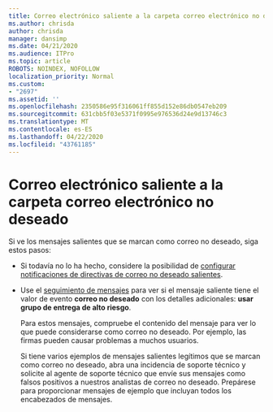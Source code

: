 ```yaml
---
title: Correo electrónico saliente a la carpeta correo electrónico no deseado
ms.author: chrisda
author: chrisda
manager: dansimp
ms.date: 04/21/2020
ms.audience: ITPro
ms.topic: article
ROBOTS: NOINDEX, NOFOLLOW
localization_priority: Normal
ms.custom:
- "2697"
ms.assetid: ''
ms.openlocfilehash: 2350586e95f316061ff855d152e86db0547eb209
ms.sourcegitcommit: 631cbb5f03e5371f0995e976536d24e9d13746c3
ms.translationtype: MT
ms.contentlocale: es-ES
ms.lasthandoff: 04/22/2020
ms.locfileid: "43761185"
---
```

# <a name="outbound-email-to-junk-email-folder"></a>Correo electrónico saliente a la carpeta correo electrónico no deseado

Si ve los mensajes salientes que se marcan como correo no deseado, siga estos pasos:

- Si todavía no lo ha hecho, considere la posibilidad de [configurar notificaciones de directivas de correo no deseado salientes](https://docs.microsoft.com/office365/securitycompliance/configure-the-outbound-spam-policy).

- Use el [seguimiento de mensajes](https://docs.microsoft.com/office365/securitycompliance/message-trace-scc) para ver si el mensaje saliente tiene el valor de evento **correo no deseado** con los detalles adicionales: **usar grupo de entrega de alto riesgo**.

  Para estos mensajes, compruebe el contenido del mensaje para ver lo que puede considerarse como correo no deseado. Por ejemplo, las firmas pueden causar problemas a muchos usuarios.

  Si tiene varios ejemplos de mensajes salientes legítimos que se marcan como correo no deseado, abra una incidencia de soporte técnico y solicite al agente de soporte técnico que envíe sus mensajes como falsos positivos a nuestros analistas de correo no deseado. Prepárese para proporcionar mensajes de ejemplo que incluyan todos los encabezados de mensajes.
